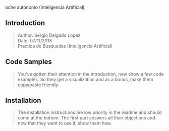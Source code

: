 oche autonomo (Inteligencia Artificial)

## Introduction

> Author: Sergio Delgado Lopez <br/>Date: 07/11/2018 <br/>Practica de Busquedas (Inteligencia Artificial)

## Code Samples

> You've gotten their attention in the introduction, now show a few code examples. So they get a visualization and as a bonus, make them copy/paste friendly.

## Installation

> The installation instructions are low priority in the readme and should come at the bottom. The first part answers all their objections and now that they want to use it, show them how.
